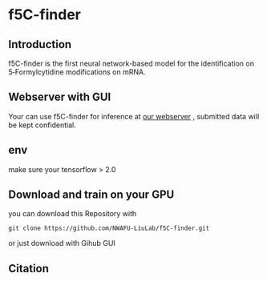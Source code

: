 # f5C-finder
## Introduction
f5C-finder is the first neural network-based model for the identification on 5‑Formylcytidine modifications on mRNA.

## Webserver with GUI
Your can use f5C-finder for inference at [our webserver](http://f5c.m6aminer.cn/)
, submitted data will be kept confidential.

## env
make sure your tensorflow > 2.0

## Download and train on your GPU
you can download this Repository with
```shell
git clone https://github.com/NWAFU-LiuLab/f5C-finder.git
```
or just download with Gihub GUI
## Citation


